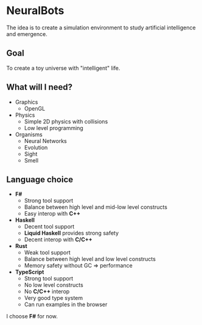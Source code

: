 # NeuralBots
The idea is to create a simulation environment to study artificial intelligence and emergence.

## Goal
To create a toy universe with "intelligent" life.

## What will I need?
* Graphics
    * OpenGL
* Physics
    * Simple 2D physics with collisions
    * Low level programming
* Organisms
    * Neural Networks
    * Evolution
    * Sight
    * Smell

## Language choice
* **F#**
    * Strong tool support
    * Balance between high level and mid-low level constructs
    * Easy interop with **C++**
* **Haskell**
    * Decent tool support
    * **Liquid Haskell** provides strong safety
    * Decent interop with **C/C++**
* **Rust**
    * Weak tool support
    * Balance between high level and low level constructs
    * Memory safety without GC => performance
* **TypeScript**
    * Strong tool support
    * No low level constructs
    * No **C/C++** interop
    * Very good type system
    * Can run examples in the browser

I choose **F#** for now.